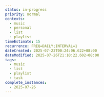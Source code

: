 ```yaml
---
status: in-progress
priority: normal
contexts:
  - music
  - personal
  - list
  - playlist
timeEstimate: 15
recurrence: FREQ=DAILY;INTERVAL=1
dateCreated: 2025-07-23T00:24:06.622+08:00
dateModified: 2025-07-26T21:10:22.602+08:00
tags:
  - music
  - list
  - playlist
  - task
complete_instances:
  - 2025-07-26
---
```


